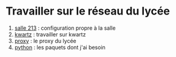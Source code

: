 # Travailler sur le réseau du lycée

1. [salle 213](213.md) : configuration propre à la salle
2. [kwartz](kwartz.md) : travailler sur kwartz
3. [proxy](proxy.md) : le proxy du lycée
4. [python](python.md) : les paquets dont j'ai besoin
